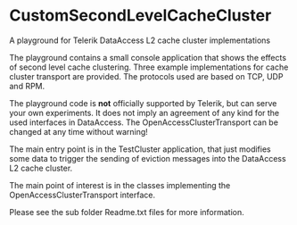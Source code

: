 CustomSecondLevelCacheCluster
=============================

A playground for Telerik DataAccess L2 cache cluster implementations

The playground contains a small console application that shows the effects of second level cache clustering. Three example implementations for cache cluster transport are provided. The protocols used are based on TCP, UDP and RPM.

The playground code is __not__ officially supported by Telerik, but can serve your own experiments. It does not imply an agreement of any kind for the used interfaces in DataAccess. The OpenAccessClusterTransport can be changed at any time without warning!

The main entry point is in the TestCluster application, that just modifies some data to trigger the sending of eviction messages into the DataAccess L2 cache cluster.

The main point of interest is in the classes implementing the OpenAccessClusterTransport interface.

Please see the sub folder Readme.txt files for more information.

